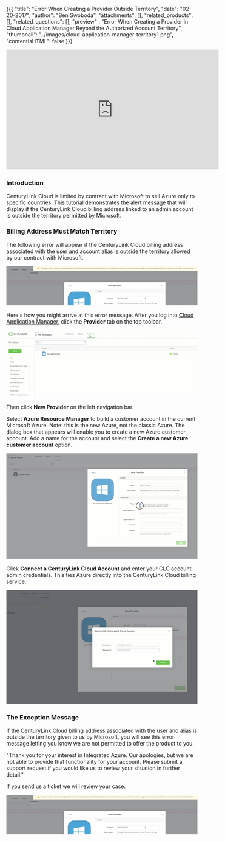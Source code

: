 {{{
  "title": "Error When Creating a Provider Outside Territory",
  "date": "02-20-2017",
  "author": "Ben Swoboda",
  "attachments": [],
  "related_products": [],
  "related_questions": [],
  "preview" : "Error When Creating a Provider in Cloud Application Manager Beyond the Authorized Account Territory",
  "thumbnail": "../images/cloud-application-manager-territory1.png",
  "contentIsHTML": false
}}}

<iframe width="560" height="315" src="https://player.vimeo.com/video/204243434" frameborder="0" allowfullscreen></iframe>

### Introduction

CenturyLink Cloud is limited by contract with Microsoft to sell Azure only to specific countries. This tutorial demonstrates the alert message that will display if the CenturyLink Cloud billing address linked to an admin account is outside the territory permitted by Microsoft.

### Billing Address Must Match Territory

The following error will appear if the CenturyLink Cloud billing address associated with the user and account alias is outside the territory allowed by our contract with Microsoft.

![Cloud Application Manager Error: Outside of Territory](../images/cloud-application-manager-territory2.png)

Here's how you might arrive at this error message. After you log into [Cloud Application Manager](https://www.ctl.io/cloud-application-manager), click the **Provider** tab on the top toolbar.

![Cloud Application Manager Create New Provider](../images/cloud-application-manager-error3.png)

Then click **New Provider** on the left navigation bar.

Select **Azure Resource Manager** to build a customer account in the current Microsoft Azure. Note: this is the new Azure, not the classic Azure. The dialog box that appears will enable you to create a new Azure customer account. Add a name for the account and select the **Create a new Azure customer account** option.

![Cloud Application Manager New Provider Details](../images/cloud-application-manager-error4.png)

Click **Connect a CenturyLink Cloud Account** and enter your CLC account admin credentials. This ties Azure directly into the CenturyLink Cloud billing service.

![Connect New Provider to a CenturyLink Cloud Account](../images/cloud-application-manager-error5.png)

### The Exception Message

If the CenturyLink Cloud billing address associated with the user and alias is outside the territory given to us by Microsoft, you will see this error message letting you know we are not permitted to offer the product to you.

"Thank you for your interest in Integrated Azure. Our apologies, but we are not able to provide that functionality for your account. Please submit a support request if you would like us to review your situation in further detail."

If you send us a ticket we will review your case.

![Cloud Application Manager Error: Account Outside of Terrritory](../images/cloud-application-manager-territory2.png)

